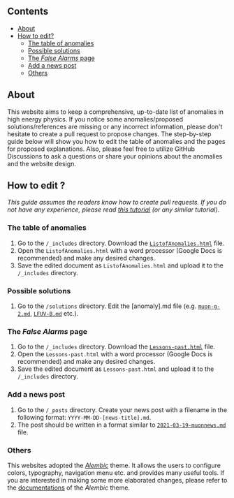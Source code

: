 ## Contents
- [About](#about)
- [How to edit?](#how-to-edit-)
  - [The table of anomalies](#the-table-of-anomalies)
  - [Possible solutions](#possible-solutions)
  - [The _False Alarms_ page](#the--false-alarms--page)
  - [Add a news post](#add-a-news-post)
  - [Others](#others) 


## About
This website aims to keep a comprehensive, up-to-date list of anomalies in high energy physics. If you notice some anomalies/proposed solutions/references are missing or any incorrect information, please don't hesitate to create a pull request to propose changes. The step-by-step guide below will show you how to edit the table of anomalies and the pages for proposed explanations. Also, please feel free to utilize GitHub Discussions to ask a questions or share your opinions about the anomalies and the website design.

## How to edit ?
_This guide assumes the readers know how to create pull requests. If you do not have any experience, please read [this tutorial](https://www.earthdatascience.org/courses/intro-to-earth-data-science/git-github/github-collaboration/how-to-submit-pull-requests-on-github/) (or any similar tutorial)._
 
### The table of anomalies

1. Go to the `/_includes` directory. Download the [`ListofAnomalies.html`](https://github.com/hepcomm/hepmist/blob/main/_includes/ListofAnomalies.html) file.
2. Open the `ListofAnomalies.html` with a word processor (Google Docs is recommended) and make any desired changes.
3. Save the edited document as `ListofAnomalies.html` and upload it to the `/_includes` directory.

### Possible solutions

1. Go to the `/solutions` directory. Edit the [anomaly].md file (e.g. [`muon-g-2.md`](https://github.com/hepcomm/hepmist/blob/main/solutions/muon-g-2.md), [`LFUV-B.md`](https://github.com/hepcomm/hepmist/blob/main/solutions/LFUV-B.md) etc.). 

### The _False Alarms_ page

1. Go to the `/_includes` directory. Download the [`Lessons-past.html`](https://github.com/hepcomm/hepmist/blob/main/_includes/Lessons-past.html) file.
2. Open the `Lessons-past.html` with a word processor (Google Docs is recommended) and make any desired changes.
3. Save the edited document as `Lessons-past.html` and upload it to the `/_includes` directory.

### Add a news post

1. Go to the `/_posts` directory. Create your news post with a filename in the following format: `YYYY-MM-DD-[news-title].md`.
2. The post should be written in a format similar to [`2021-03-19-muonnews.md`](https://github.com/hepcomm/hepmist/edit/main/_posts/2021-03-19-muonnews.md) file.

### Others

This websites adopted the [_Alembic_](https://alembic.darn.es/) theme. It allows the users to configure colors, typography, navigation menu etc. and provides many useful tools. If you are interested in making some more elaborated changes, please refer to the [documentations](https://github.com/daviddarnes/alembic/blob/main/README.md) of the _Alembic_ theme. 
